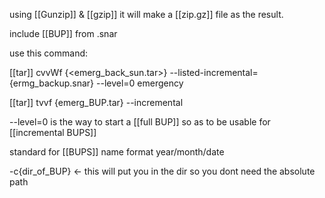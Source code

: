 
using [[Gunzip]] & [[gzip]] it will make a [[zip.gz]] file as the result.

include [[BUP]] from .snar

use this command:

[[tar]] cvvWf {<emerg_back_sun.tar>} --listed-incremental={ermg_backup.snar} --level=0 emergency

[[tar]] tvvf {emerg_BUP.tar} --incremental

--level=0 is the way to start a [[full BUP]] so as to be usable for [[incremental BUPS]]

standard for [[BUPS]] name format
year/month/date<name>

-c{dir_of_BUP} <- this will put you in the dir so you dont need the absolute path
